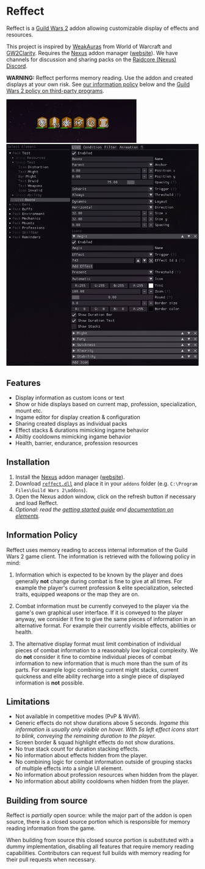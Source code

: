# Reffect
Reffect is a [Guild Wars 2](https://guildwars2.com) addon allowing customizable display of effects and resources.

This project is inspired by [WeakAuras](https://github.com/WeakAuras/WeakAuras2) from World of Warcraft and [GW2Clarity](https://github.com/Friendly0Fire/GW2Clarity).
Requires the [Nexus](https://github.com/RaidcoreGG/Nexus) addon manager ([website](https://raidcore.gg/Nexus)). We have channels for discussion and sharing packs on the [Raidcore (Nexus) Discord](https://discord.gg/raidcore).

**WARNING:** Reffect performs memory reading. Use the addon and created displays at your own risk. See [our information policy](#information-policy) below and the [Guild Wars 2 policy on third-party programs](https://help.guildwars2.com/hc/en-us/articles/360013625034-Policy-Third-Party-Programs).

![Boons display](./docs/img/boons.png)
![Editor](./docs/img/editor.png)

## Features
- Display information as custom icons or text
- Show or hide displays based on current map, profession, specialization, mount etc.
- Ingame editor for display creation & configuration
- Sharing created displays as individual packs
- Effect stacks & durations mimicking ingame behavior
- Abiltiy cooldowns mimicking ingame behavior
- Health, barrier, endurance, profession resources

## Installation
1. Install the [Nexus](https://github.com/RaidcoreGG/Nexus) addon manager ([website](https://raidcore.gg/Nexus)).
2. Download [`reffect.dll`](../../releases/latest) and place it in your `addons` folder (e.g. `C:\Program Files\Guild Wars 2\addons`).
3. Open the Nexus addon window, click on the refresh button if necessary and load Reffect.
4. *Optional: read the [getting started guide](./docs/getting-started.md) and [documentation on elements](./docs/elements.md).*

## Information Policy
Reffect uses memory reading to access internal information of the Guild Wars 2 game client.
The information is retrieved with the following policy in mind:

1. Information which is expected to be known by the player and does generally **not** change during combat is fine to give at all times. For example the player's current profession & elite specialization, selected traits, equipped weapons or the map they are on.

2. Combat information must be currently conveyed to the player via the game's own graphical user interface. If it is conveyed to the player anyway, we consider it fine to give the same pieces of information in an alternative format. For example their currently visible effects, abilities or health.

3. The alternative display format must limit combination of individual pieces of combat information to a reasonably low logical complexity. We do **not** consider it fine to combine individual pieces of combat information to new information that is much more than the sum of its parts. For example logic combining current might stacks, current quickness and elite ability recharge into a single piece of displayed information is **not** possible.

## Limitations 
- Not available in competitive modes (PvP & WvW).
- Generic effects do not show durations above 5 seconds. *Ingame this information is usually only visible on hover. With 5s left effect icons start to blink, conveying the remaining duration to the player.*
- Screen border & squad highlight effects do not show durations.
- No true stack count for duration stacking effects.
- No information about effects hidden from the player.
- No combining logic for combat information outside of grouping stacks of multiple effects into a single UI element.
- No information about profession resources when hidden from the player.
- No information about ability cooldowns when hidden from the player.

## Building from source
Reffect is *partially* open source: while the major part of the addon is open source, there is a closed source portion which is responsible for memory reading information from the game.

When building from source this closed source portion is substituted with a dummy implementation, disabling all features that require memory reading capabilities.
Contributors can request full builds with memory reading for their pull requests when necessary.
